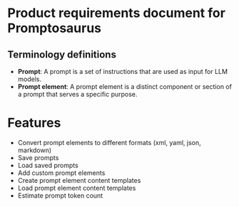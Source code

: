 # Product requirements document for Promptosaurus
## Terminology definitions
- **Prompt**: A prompt is a set of instructions that are used as input for LLM models.
- **Prompt element**: A prompt element is a distinct component or section of a prompt that serves a specific purpose.

# Features
- Convert prompt elements to different formats (xml, yaml, json, markdown)
- Save prompts
- Load saved prompts
- Add custom prompt elements
- Create prompt element content templates
- Load prompt element content templates
- Estimate prompt token count
